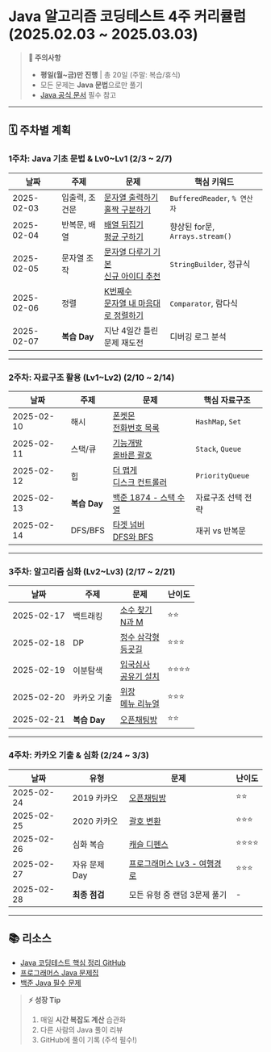 # Java 알고리즘 코딩테스트 4주 커리큘럼 (2025.02.03 ~ 2025.03.03)

> **📌 주의사항**  
> - **평일(월~금)만 진행** | 총 20일 (주말: 복습/휴식)  
> - 모든 문제는 **Java 문법**으로만 풀기  
> - [Java 공식 문서](https://docs.oracle.com/en/java/) 필수 참고  

---

## **🗓️ 주차별 계획**

### **1주차: Java 기초 문법 & Lv0~Lv1 (2/3 ~ 2/7)**
| 날짜       | 주제               | 문제                                                                                                                                                     | 핵심 키워드                     |
|------------|--------------------|----------------------------------------------------------------------------------------------------------------------------------------------------------|---------------------------------|
| 2025-02-03 | 입출력, 조건문     | [문자열 출력하기](https://school.programmers.co.kr/learn/courses/30/lessons/181952)<br>[홀짝 구분하기](https://school.programmers.co.kr/learn/courses/30/lessons/181944) | `BufferedReader`, `% 연산자`    |
| 2025-02-04 | 반복문, 배열       | [배열 뒤집기](https://school.programmers.co.kr/learn/courses/30/lessons/120821)<br>[평균 구하기](https://school.programmers.co.kr/learn/courses/30/lessons/12944)       | 향상된 for문, `Arrays.stream()` |
| 2025-02-05 | 문자열 조작        | [문자열 다루기 기본](https://school.programmers.co.kr/learn/courses/30/lessons/12918)<br>[신규 아이디 추천](https://school.programmers.co.kr/learn/courses/30/lessons/72410) | `StringBuilder`, 정규식         |
| 2025-02-06 | 정렬               | [K번째수](https://school.programmers.co.kr/learn/courses/30/lessons/42748)<br>[문자열 내 마음대로 정렬하기](https://school.programmers.co.kr/learn/courses/30/lessons/12915) | `Comparator`, 람다식            |
| 2025-02-07 | **복습 Day**       | 지난 4일간 틀린 문제 재도전                                                                                                                             | 디버깅 로그 분석                |

---

### **2주차: 자료구조 활용 (Lv1~Lv2) (2/10 ~ 2/14)**
| 날짜       | 주제           | 문제                                                                                                                                                     | 핵심 자료구조           |
|------------|----------------|----------------------------------------------------------------------------------------------------------------------------------------------------------|-------------------------|
| 2025-02-10 | 해시           | [폰켓몬](https://school.programmers.co.kr/learn/courses/30/lessons/1845)<br>[전화번호 목록](https://school.programmers.co.kr/learn/courses/30/lessons/42577)       | `HashMap`, `Set`        |
| 2025-02-11 | 스택/큐        | [기능개발](https://school.programmers.co.kr/learn/courses/30/lessons/42586)<br>[올바른 괄호](https://school.programmers.co.kr/learn/courses/30/lessons/12909)       | `Stack`, `Queue`        |
| 2025-02-12 | 힙             | [더 맵게](https://school.programmers.co.kr/learn/courses/30/lessons/42626)<br>[디스크 컨트롤러](https://school.programmers.co.kr/learn/courses/30/lessons/42627)     | `PriorityQueue`         |
| 2025-02-13 | **복습 Day**   | [백준 1874 - 스택 수열](https://www.acmicpc.net/problem/1874)                                                                                            | 자료구조 선택 전략      |
| 2025-02-14 | DFS/BFS        | [타겟 넘버](https://school.programmers.co.kr/learn/courses/30/lessons/43165)<br>[DFS와 BFS](https://www.acmicpc.net/problem/1260)                         | 재귀 vs 반복문          |

---

### **3주차: 알고리즘 심화 (Lv2~Lv3) (2/17 ~ 2/21)**
| 날짜       | 주제           | 문제                                                                                                                                                     | 난이도 |
|------------|----------------|----------------------------------------------------------------------------------------------------------------------------------------------------------|--------|
| 2025-02-17 | 백트래킹       | [소수 찾기](https://school.programmers.co.kr/learn/courses/30/lessons/42839)<br>[N과 M](https://www.acmicpc.net/problem/15649)                            | ⭐⭐    |
| 2025-02-18 | DP             | [정수 삼각형](https://school.programmers.co.kr/learn/courses/30/lessons/43105)<br>[등굣길](https://school.programmers.co.kr/learn/courses/30/lessons/42898) | ⭐⭐⭐   |
| 2025-02-19 | 이분탐색       | [입국심사](https://school.programmers.co.kr/learn/courses/30/lessons/43238)<br>[공유기 설치](https://www.acmicpc.net/problem/2110)                        | ⭐⭐⭐⭐ |
| 2025-02-20 | 카카오 기출    | [위장](https://school.programmers.co.kr/learn/courses/30/lessons/42578)<br>[메뉴 리뉴얼](https://school.programmers.co.kr/learn/courses/30/lessons/72411) | ⭐⭐⭐   |
| 2025-02-21 | **복습 Day**   | [오픈채팅방](https://school.programmers.co.kr/learn/courses/30/lessons/42888)                                                                             | ⭐⭐    |

---

### **4주차: 카카오 기출 & 심화 (2/24 ~ 3/3)**
| 날짜       | 유형           | 문제                                                                                                                                                     | 난이도 |
|------------|----------------|----------------------------------------------------------------------------------------------------------------------------------------------------------|--------|
| 2025-02-24 | 2019 카카오    | [오픈채팅방](https://school.programmers.co.kr/learn/courses/30/lessons/42888)                                                                             | ⭐⭐    |
| 2025-02-25 | 2020 카카오    | [괄호 변환](https://school.programmers.co.kr/learn/courses/30/lessons/60058)                                                                             | ⭐⭐⭐   |
| 2025-02-26 | 심화 복습      | [캐슬 디펜스](https://www.acmicpc.net/problem/17135)                                                                                                     | ⭐⭐⭐⭐ |
| 2025-02-27 | 자유 문제 Day  | [프로그래머스 Lv3 - 여행경로](https://school.programmers.co.kr/learn/courses/30/lessons/43164)                                                           | ⭐⭐⭐   |
| 2025-02-28 | **최종 점검**  | 모든 유형 중 랜덤 3문제 풀기                                                                                                                             | -      |

---

## **📚 리소스**  
- [Java 코딩테스트 핵심 정리 GitHub](https://github.com/gyoogle/tech-interview-for-developer)  
- [프로그래머스 Java 문제집](https://school.programmers.co.kr/learn/challenges?order=recent&page=1&languages=java)  
- [백준 Java 필수 문제](https://www.acmicpc.net/problemset?sort=ac_desc&algo=175&algo=25&algo=6&algo=126&lang=java)  

> **⚡ 성장 Tip**  
> 1. 매일 **시간 복잡도 계산** 습관화  
> 2. 다른 사람의 Java 풀이 리뷰  
> 3. GitHub에 풀이 기록 (주석 필수!)  
